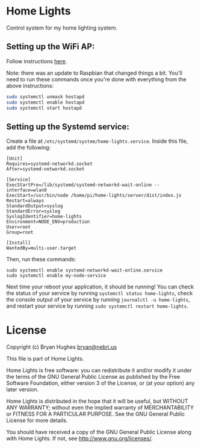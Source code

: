 # Home Lights

Control system for my home lighting system.

## Setting up the WiFi AP:

Follow instructions [here](http://www.raspberryconnect.com/network/item/333-raspberry-pi-hotspot-access-point-dhcpcd-method).

Note: there was an update to Raspbian that changed things a bit. You'll need to run these commands once you're done with everything from the above instructions:

```bash
sudo systemctl unmask hostapd
sudo systemctl enable hostapd
sudo systemctl start hostapd
```

## Setting up the Systemd service:

Create a file at `/etc/systemd/system/home-lights.service`. Inside this file, add the following:

```
[Unit]
Requires=systemd-networkd.socket
After=systemd-networkd.socket

[Service]
ExecStartPre=/lib/systemd/systemd-networkd-wait-online --interface=wlan0
ExecStart=/usr/bin/node /home/pi/home-lights/server/dist/index.js
Restart=always
StandardOutput=syslog
StandardError=syslog
SyslogIdentifier=home-lights
Environment=NODE_ENV=production
User=root
Group=root

[Install]
WantedBy=multi-user.target
```

Then, run these commands:

```
sudo systemctl enable systemd-networkd-wait-online.service
sudo systemctl enable my-node-service
```

Next time your reboot your application, it should be running! You can check the status of your service by running `systemctl status home-lights`, check the console output of your service by running `journalctl -u home-lights`, and restart your service by running `sudo systemctl restart home-lights`.

# License

Copyright (c) Bryan Hughes <bryan@nebri.us>

This file is part of Home Lights.

Home Lights is free software: you can redistribute it and/or modify
it under the terms of the GNU General Public License as published by
the Free Software Foundation, either version 3 of the License, or
(at your option) any later version.

Home Lights is distributed in the hope that it will be useful,
but WITHOUT ANY WARRANTY; without even the implied warranty of
MERCHANTABILITY or FITNESS FOR A PARTICULAR PURPOSE.  See the
GNU General Public License for more details.

You should have received a copy of the GNU General Public License
along with Home Lights.  If not, see <http://www.gnu.org/licenses/>.

